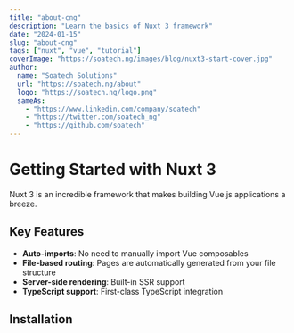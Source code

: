 ```yaml
---
title: "about-cng"
description: "Learn the basics of Nuxt 3 framework"
date: "2024-01-15"
slug: "about-cng"
tags: ["nuxt", "vue", "tutorial"]
coverImage: "https://soatech.ng/images/blog/nuxt3-start-cover.jpg"
author:
  name: "Soatech Solutions"
  url: "https://soatech.ng/about"
  logo: "https://soatech.ng/logo.png"
  sameAs:
    - "https://www.linkedin.com/company/soatech"
    - "https://twitter.com/soatech_ng"
    - "https://github.com/soatech"
---
```


# Getting Started with Nuxt 3

Nuxt 3 is an incredible framework that
makes building Vue.js applications a breeze.


## Key Features

- **Auto-imports**: No need to     manually import Vue composables  
- **File-based routing**: Pages are  automatically generated from your file structure    
- **Server-side rendering**: Built-in SSR support  
- **TypeScript support**: First-class TypeScript integration  

## Installation




